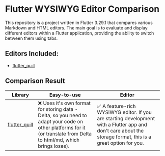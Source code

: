 # Flutter WYSIWYG Editor Comparison

This repository is a project written in Flutter 3.29.1 that compares various Markdown and HTML editors. The main goal is to evaluate and display different editors within a Flutter application, providing the ability to switch between them using tabs.

## Editors Included:
- [flutter_quill](https://pub.dev/packages/flutter_quill)

## Comparison Result

| Library       | Easy-to-use                                                                                                                                                          | Editor                                                                                                                                                         |
|---------------|----------------------------------------------------------------------------------------------------------------------------------------------------------------------|----------------------------------------------------------------------------------------------------------------------------------------------------------------|
| [flutter_quill](https://pub.dev/packages/flutter_quill) | ❌ Uses it's own format for storing data - Delta, so you need to adapt your code on other platforms for it (or translate from Delta to html/md, which brings loses). | ✅ A feature-rich WYSIWYG editor. If you are starting development with a Flutter app and don't care about the storage format, this is a great option for you.  |
